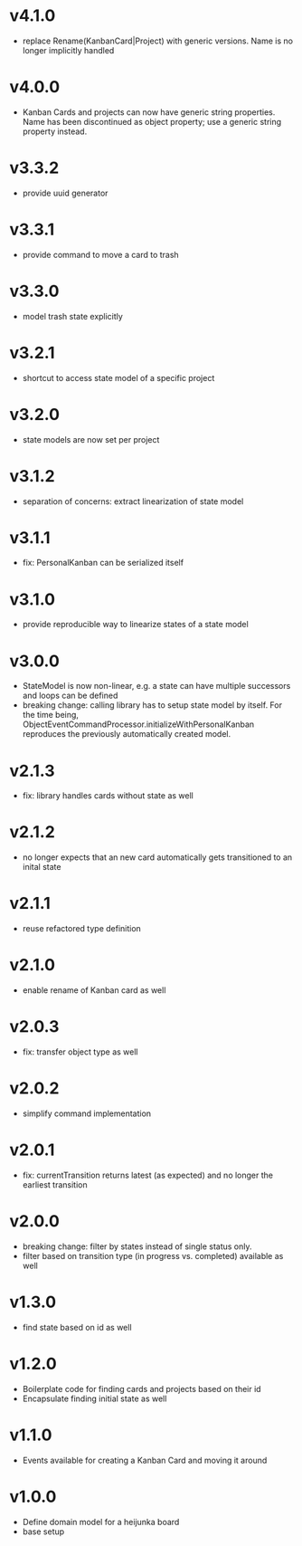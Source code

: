 # v4.1.0 
- replace Rename(KanbanCard|Project) with generic versions. Name is no longer implicitly handled

# v4.0.0
- Kanban Cards and projects can now have generic string properties. Name has been discontinued as object property; use a generic string property instead.

# v3.3.2 
- provide uuid generator

# v3.3.1
- provide command to move a card to trash

# v3.3.0
- model trash state explicitly

# v3.2.1
- shortcut to access state model of a specific project

# v3.2.0
- state models are now set per project

# v3.1.2
- separation of concerns: extract linearization of state model

# v3.1.1
- fix: PersonalKanban can be serialized itself

# v3.1.0
- provide reproducible way to linearize states of a state model

# v3.0.0
- StateModel is now non-linear, e.g. a state can have multiple successors and loops can be defined
- breaking change: calling library has to setup state model by itself. For the time being, ObjectEventCommandProcessor.initializeWithPersonalKanban reproduces the previously automatically created model.

# v2.1.3
- fix: library handles cards without state as well

# v2.1.2
- no longer expects that an new card automatically gets transitioned to an inital state

# v2.1.1
- reuse refactored type definition

# v2.1.0
- enable rename of Kanban card as well

# v2.0.3
- fix: transfer object type as well

# v2.0.2
- simplify command implementation

# v2.0.1
- fix: currentTransition returns latest (as expected) and no longer the earliest transition

# v2.0.0
- breaking change: filter by states instead of single status only. 
- filter based on transition type (in progress vs. completed) available as well

# v1.3.0
- find state based on id as well

# v1.2.0
- Boilerplate code for finding cards and projects based on their id
- Encapsulate finding initial state as well

# v1.1.0
- Events available for creating a Kanban Card and moving it around

# v1.0.0 
- Define domain model for a heijunka board
- base setup